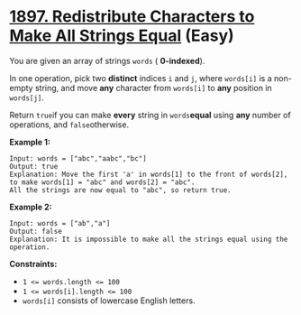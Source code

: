 # [1897. Redistribute Characters to Make All Strings Equal][link] (Easy)

[link]: https://leetcode.com/problems/redistribute-characters-to-make-all-strings-equal/

You are given an array of strings `words` ( **0-indexed**).

In one operation, pick two **distinct** indices `i` and `j`, where `words[i]` is a non-empty string,
and move **any** character from `words[i]` to **any** position in `words[j]`.

Return `true`if you can make **every** string in  `words`**equal** using **any** number of
operations, and  `false`otherwise.

**Example 1:**

```
Input: words = ["abc","aabc","bc"]
Output: true
Explanation: Move the first 'a' in words[1] to the front of words[2],
to make words[1] = "abc" and words[2] = "abc".
All the strings are now equal to "abc", so return true.
```

**Example 2:**

```
Input: words = ["ab","a"]
Output: false
Explanation: It is impossible to make all the strings equal using the operation.
```

**Constraints:**

- `1 <= words.length <= 100`
- `1 <= words[i].length <= 100`
- `words[i]` consists of lowercase English letters.
